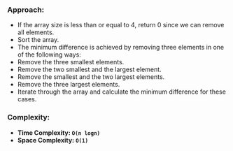 ### Approach:
- If the array size is less than or equal to 4, return 0 since we can remove all elements.
- Sort the array.
- The minimum difference is achieved by removing three elements in one of the following ways:
- Remove the three smallest elements.
- Remove the two smallest and the largest element.
- Remove the smallest and the two largest elements.
- Remove the three largest elements.
- Iterate through the array and calculate the minimum difference for these cases.
​
### Complexity:
- **Time Complexity: `O(n logn)`**
- **Space Complexity: `O(1)`**